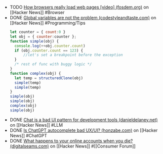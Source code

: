 - TODO [How browsers really load web pages [video] (fosdem.org)](https://news.ycombinator.com/item?id=43081678) on [[Hacker News]] #Browser
- DONE [Global variables are not the problem (codestyleandtaste.com)](https://news.ycombinator.com/item?id=42891284) on [[Hacker News]] #Programming/Tips
  ```javascript
  let counter = { count:0 }
  let obj = { counter:counter };
  function simple(obj) { 
  	console.log(++obj.counter.count) 
  	if (obj.counter.count == 123) {
  		//let's set a breakpoint before the exception
  	}
  	/* rest of func with buggy logic */
  }
  function complex(obj) {
  	let temp = structuredClone(obj)
  	simple(temp)
  	simple(temp)		
  }
  simple(obj)
  simple(obj)
  complex(obj)
  simple(obj)
  ```
- DONE [Chat is a bad UI pattern for development tools (danieldelaney.net)](https://news.ycombinator.com/item?id=42934190) on [[Hacker News]] #LLM
- DONE [Is ChatGPT autocomplete bad UX/UI? (honzabe.com)](https://news.ycombinator.com/item?id=43076418) on [[Hacker News]] #ChatGPT
- DONE [What happens to your online accounts when you die? (digitalseams.com)](https://news.ycombinator.com/item?id=42991112) on [[Hacker News]] #[[Consumer Forum]]